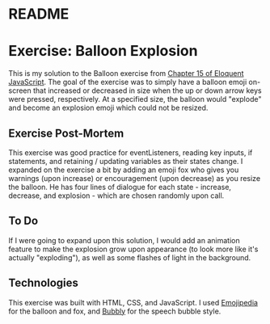 # README

# Exercise: Balloon Explosion #

This is my solution to the Balloon exercise from [Chapter 15 of Eloquent JavaScript](https://eloquentjavascript.net/15_event.html#i_ZPJB9UFdQA).  The goal of the exercise was to simply have a balloon emoji on-screen that increased or decreased in size when the up or down arrow keys were pressed, respectively.  At a specified size, the balloon would "explode" and become an explosion emoji which could not be resized.

## Exercise Post-Mortem ##

This exercise was good practice for eventListeners, reading key inputs, if statements, and retaining / updating variables as their states change.  I expanded on the exercise a bit by adding an emoji fox who gives you warnings (upon increase) or encouragement (upon decrease) as you resize the balloon.  He has four lines of dialogue for each state - increase, decrease, and explosion - which are chosen randomly upon call.

## To Do ##

If I were going to expand upon this solution, I would add an animation feature to make the explosion grow upon appearance (to look more like it's actually "exploding"), as well as some flashes of light in the background.

## Technologies ##

This exercise was built with HTML, CSS, and JavaScript.  I used [Emojipedia](https://emojipedia.org/) for the balloon and fox, and [Bubbly](https://leaverou.github.io/bubbly/) for the speech bubble style.
